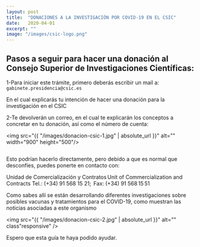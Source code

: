 ```yaml
---
layout: post
title:  "DONACIONES A LA INVESTIGACIÓN POR COVID-19 EN EL CSIC"
date:   2020-04-01
excerpt: ""
image: "/images/csic-logo.png"
---
```


## Pasos a seguir para hacer una donación al Consejo Superior de Investigaciones Científicas:

1-Para iniciar este trámite, primero deberás escribir un mail a:
```gabinete.presidencia@csic.es```

En el cual explicarás tu intención de hacer una donación para la investigación en el CSIC

2-Te devolverán un correo, en el cual te explicarán los conceptos a concretar en tu donación, así como el número de cuenta:

<span class="image"><img src="{{ "/images/donacion-csic-1.jpg" | absolute_url }}" alt="" width="900" height="500"/></span>
<div class="embed-container"><img src="{{ "/images/leandro.jpg" | absolute_url }} alt="" /></div>

Esto podrían hacerlo directamente, pero debido a que es normal que desconfíes, puedes ponerte en contacto con:

Unidad de Comercialización y Contratos Unit of Commercialization and Contracts
Tel.: (+34) 91 568 15 21;  Fax: (+34) 91 568 15 51 

Como sabes allí se están desarrollando diferentes investigaciones sobre posibles vacunas y tratamientos para el COVID-19, como muestran las noticias asociadas a este organismo

<img src="{{ "/images/donacion-csic-2.jpg" | absolute_url }}" alt="" class"responsive" />

Espero que esta guía te haya podido ayudar.
